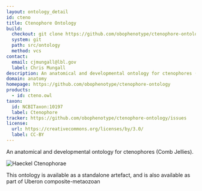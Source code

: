 ```yaml
---
layout: ontology_detail
id: cteno
title: Ctenophore Ontology
build:
  checkout: git clone https://github.com/obophenotype/ctenophore-ontology.git
  system: git
  path: src/ontology
  method: vcs
contact:
  email: cjmungall@lbl.gov
  label: Chris Mungall
description: An anatomical and developmental ontology for ctenophores (Comb Jellies)
domain: anatomy
homepage: https://github.com/obophenotype/ctenophore-ontology
products:
  - id: cteno.owl
taxon:
  id: NCBITaxon:10197
  label: Ctenophore
tracker: https://github.com/obophenotype/ctenophore-ontology/issues
license:
  url: https://creativecommons.org/licenses/by/3.0/
  label: CC-BY
---
```


An anatomical and developmental ontology for ctenophores (Comb Jellies).

<img alt="Haeckel Ctenophorae" src="https://upload.wikimedia.org/wikipedia/commons/thumb/4/42/Haeckel_Ctenophorae.jpg/440px-Haeckel_Ctenophorae.jpg"/>

This ontology is available as a standalone artefact, and is also available as part of Uberon composite-metaozoan
